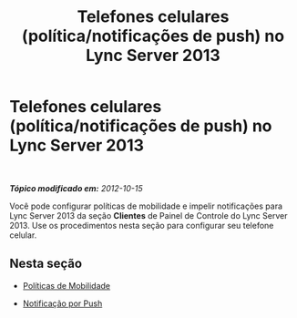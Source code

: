 ﻿---
title: Telefones celulares (política/notificações de push) no Lync Server 2013
TOCTitle: Telefones celulares (política/notificações de push) no Lync Server 2013
ms:assetid: 7f890ac0-3680-4607-adb5-8306d8ede72c
ms:mtpsurl: https://technet.microsoft.com/pt-br/library/JJ688106(v=OCS.15)
ms:contentKeyID: 49886281
ms.date: 05/19/2016
mtps_version: v=OCS.15
ms.translationtype: HT
---

# Telefones celulares (política/notificações de push) no Lync Server 2013

 

_**Tópico modificado em:** 2012-10-15_

Você pode configurar políticas de mobilidade e impelir notificações para Lync Server 2013 da seção **Clientes** de Painel de Controle do Lync Server 2013. Use os procedimentos nesta seção para configurar seu telefone celular.

## Nesta seção

  - [Políticas de Mobilidade](lync-server-2013-mobility-policies.md)

  - [Notificação por Push](lync-server-2013-push-notifications.md)

